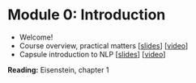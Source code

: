 # Module 0: Introduction

* Welcome!
* Course overview, practical matters [[slides](slides/intro.pdf)] [[video](https://www.ida.liu.se/~marku61/tmp/introduction.mp4)]
* Capsule introduction to NLP [[slides](slides/slides-111.pdf)] [[video](https://youtu.be/6u7u1cpVT7Y)]

**Reading:** Eisenstein, chapter 1

